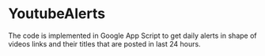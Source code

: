 # YoutubeAlerts
The code is implemented in Google App Script to get daily alerts in shape of videos links and their titles that are posted in last 24 hours.
